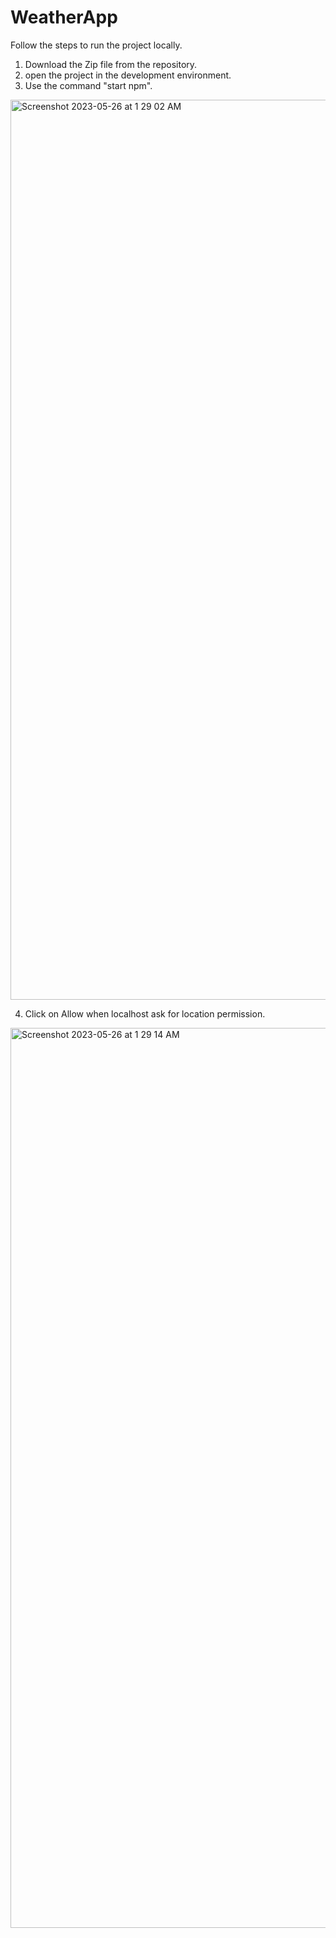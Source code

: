# WeatherApp
Follow the steps to run the project locally.
1. Download the Zip file from the repository.
2. open the project in the development environment.
3. Use the command "start npm". 
<img width="1440" alt="Screenshot 2023-05-26 at 1 29 02 AM" src="https://github.com/daksh303/WeatherApp2/assets/76605122/4c8ff035-5624-4f3f-8776-359fc0daf730">

4. Click on Allow when localhost ask for location permission.

<img width="1440" alt="Screenshot 2023-05-26 at 1 29 14 AM" src="https://github.com/daksh303/WeatherApp2/assets/76605122/82db7032-838c-4914-b3c4-0e9f0cd3aff7">
